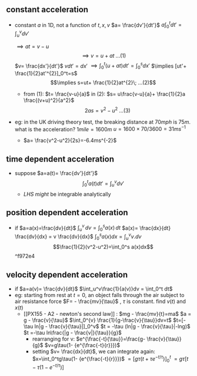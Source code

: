 ## constant acceleration
- constant $a$ in 1D, not a function of $t,x,v$
	$a= \frac{dv'}{dt'}$
	$a\int_0^t dt'=\int_u^v dv'$

	$\implies at=v-u$ $$\implies v=u+at \; ...(1)$$
		$v= \frac{dx'}{dt'}$
		$vdt'=dx'$
		$\implies\int_{0}^{t} (u+at)dt'=\int_{0}^{s} dx'$
		$\implies [ut'+ \frac{1}{2}at'^{2}]_0^t=s$ 
		$$\implies s=ut+ \frac{1}{2}at^{2}\; ...(2)$$
	- from $(1)$: $t= \frac{v-u}{a}$ in $(2)$:
		$s= u\frac{v-u}{a}+ \frac{1}{2}a \frac{(v+u)^2}{a^2}$ $$2as = v^2-u^2\;...(3)$$
- eg: in the UK driving theory test, the breaking distance at $70mph$ is $75m$. what is the acceleration?
		$1mile = 1600m$
		$u=1600\times 70/3600=31ms^{-1}$
	- $a= \frac{v^2-u^2}{2s}=-6.4ms^{-2}$
## time dependent acceleration
- suppose $a=a(t)= \frac{dv'}{dt'}$ 	$$\int_0^t a(t)dt'=\int_u^v dv'$$
	- $LHS$ *might* be integrable analytically
## position dependent acceleration
- if $a=a(x)=\frac{dv}{dt}$
	$\int_{u}^{v}\,dv=\int_0^s a(x)\,dt$
	$a(x)= \frac{dx}{dt} \frac{dv}{dx} = v \frac{dv}{dx}$
	$\int_0^s a(x)dx = \int_u^v v.dv$
	$$\frac{1}{2}(v^2-u^2)=\int_0^s a(x)dx$$ ^f972e4
## velocity dependent acceleration
- if $a=a(v)= \frac{dv}{dt}$
	$\int_u^v\frac{1}{a(v)}dv = \int_0^t dt$
- eg: starting from rest at $t=0$, an object falls through the air subject to air resistance force $F= - \frac{mv}{\tau}$ , $\tau$ is constant. find $v(t)$ and $x(t)$
	- [[PX155 - A2 - newton's second law]] : $mg - \frac{mv}{t}=ma$
		$a = g - \frac{v}{\tau}$
		$\int_0^{v} \frac{1}{g-\frac{v}{\tau}}dv=t$
		$t=[-\tau ln|g - \frac{v}{\tau}|]_0^v$
		$t = -\tau (ln|g - \frac{v}{\tau}|-lng)$
		$t =-\tau ln\frac{|g - \frac{v|}{\tau}}{g}$
		- rearranging for v: $e^{\frac{-t}{\tau}}=\frac{g- \frac{v}{\tau}}{g}$
			$v=g\tau(1- {e^{\frac{-t}{r}}})$
		- setting $v= \frac{dx}{dt}$, we can integrate again: $x=\int_0^tg\tau(1- {e^{\frac{-t}{r}}})$
			$=[g\tau(t+\tau e^{-t/\tau})]_0^t$
			$=g\tau [t-\tau(1-e^{-t/\tau})]$
			
		
		
		